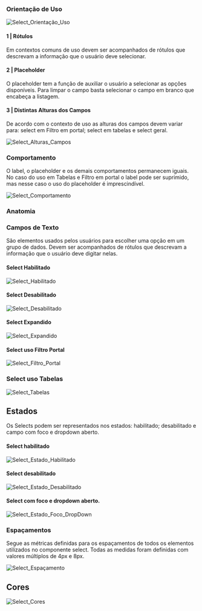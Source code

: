 ### Orientação de Uso

![Select_Orientação_Uso](/assets/design-system/docs/assets/images/components/select/Select_Orientação_Uso.png)

#### 1 | Rótulos

Em contextos comuns de uso devem ser acompanhados de rótulos que descrevam a informação que o usuário deve selecionar.

#### 2 | Placeholder

O placeholder tem a função de auxiliar o usuário a selecionar as opções disponíveis. Para limpar o campo basta selecionar o campo em branco que encabeça a listagem.

#### 3 | Distintas Alturas dos Campos

De acordo com o contexto de uso as alturas dos campos devem variar para: select em Filtro em portal; select em tabelas e select geral.

![Select_Alturas_Campos](/assets/design-system/docs/assets/images/components/select/Select_Alturas_Campos.png)

### Comportamento

O label, o placeholder e os demais comportamentos permanecem iguais.
No caso do uso em Tabelas e Filtro em portal o label pode ser suprimido, mas nesse caso o uso do placeholder é imprescindível.

![Select_Comportamento](/assets/design-system/docs/assets/images/components/select/Select_Comportamento.png)

### Anatomia

### Campos de Texto

São elementos usados pelos usuários para escolher uma opção em um grupo de dados. Devem ser acompanhados de rótulos que descrevam a informação que o usuário deve digitar nelas.

#### Select Habilitado

![Select_Habilitado](/assets/design-system/docs/assets/images/components/select/Select_Habilitado.png)

#### Select Desabilitado

![Select_Desabilitado](/assets/design-system/docs/assets/images/components/select/Select_Desabilitado.png)

#### Select Expandido

![Select_Expandido](/assets/design-system/docs/assets/images/components/select/Select_Expandido.png)

#### Select uso Filtro Portal

![Select_Filtro_Portal](/assets/design-system/docs/assets/images/components/select/Select_Filtro_Portal.png)

### Select uso Tabelas

![Select_Tabelas](/assets/design-system/docs/assets/images/components/select/Select_Tabelas.png)

## Estados

Os Selects podem ser representados nos estados: habilitado; desabilitado e campo com foco e dropdown aberto.

#### Select habilitado

![Select_Estado_Habilitado](/assets/design-system/docs/assets/images/components/select/Select_Estado_Habilitado.png)

#### Select desabilitado

![Select_Estado_Desabilitado](/assets/design-system/docs/assets/images/components/select/Select_Estado_Desabilitado.png)

#### Select com foco e dropdown aberto.

![Select_Estado_Foco_DropDown](/assets/design-system/docs/assets/images/components/select/Select_Estado_Foco_DropDown.png)

### Espaçamentos

Segue as métricas definidas para os espaçamentos de todos os elementos utilizados no componente select. Todas as medidas foram definidas com valores múltiplos de 4px e 8px.

![Select_Espaçamento](/assets/design-system/docs/assets/images/components/select/Select_Espaçamento.png)

## Cores

![Select_Cores](/assets/design-system/docs/assets/images/components/select/Select_Cores.png)
